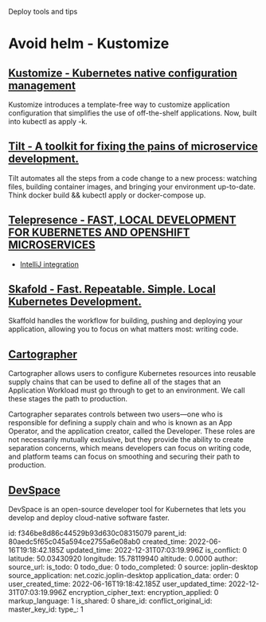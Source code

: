 Deploy tools and tips

# Avoid helm - Kustomize

## [**Kustomize** - Kubernetes native configuration management](https://kustomize.io/)
Kustomize introduces a template-free way to customize application configuration that simplifies the use of off-the-shelf applications. Now, built into kubectl as apply -k.

## [**Tilt** - A toolkit for fixing the pains of microservice development.](https://tilt.dev/)
Tilt automates all the steps from a code change to a new process: watching files, building container images, and bringing your environment up-to-date. Think docker build && kubectl apply or docker-compose up.

## [**Telepresence** - FAST, LOCAL DEVELOPMENT FOR KUBERNETES AND OPENSHIFT MICROSERVICES](https://www.telepresence.io/)
- [IntelliJ integration](https://blog.jetbrains.com/idea/2022/06/intellij-idea-2022-2-eap-5/#Intercept_Kubernetes_service_requests_with_Telepresence_integration)

## [**Skafold** - Fast. Repeatable. Simple. Local Kubernetes Development.](https://skaffold.dev/)
Skaffold handles the workflow for building, pushing and deploying your application, allowing you to focus on what matters most: writing code.

## [**Cartographer**](https://cartographer.sh/docs/v0.4.0/architecture/)
Cartographer allows users to configure Kubernetes resources into reusable supply chains that can be used to define all of the stages that an Application Workload must go through to get to an environment. We call these stages the path to production.

Cartographer separates controls between two users—one who is responsible for defining a supply chain and who is known as an App Operator, and the application creator, called the Developer. These roles are not necessarily mutually exclusive, but they provide the ability to create separation concerns, which means developers can focus on writing code, and platform teams can focus on smoothing and securing their path to production.

## [**DevSpace**](https://www.devspace.sh/)
DevSpace is an open-source developer tool for Kubernetes that lets you develop and deploy cloud-native software faster.



id: f346be8d86c44529b93d630c08315079
parent_id: 80aedc5f65c045a594ce2755a6e08ab0
created_time: 2022-06-16T19:18:42.185Z
updated_time: 2022-12-31T07:03:19.996Z
is_conflict: 0
latitude: 50.03430920
longitude: 15.78119940
altitude: 0.0000
author: 
source_url: 
is_todo: 0
todo_due: 0
todo_completed: 0
source: joplin-desktop
source_application: net.cozic.joplin-desktop
application_data: 
order: 0
user_created_time: 2022-06-16T19:18:42.185Z
user_updated_time: 2022-12-31T07:03:19.996Z
encryption_cipher_text: 
encryption_applied: 0
markup_language: 1
is_shared: 0
share_id: 
conflict_original_id: 
master_key_id: 
type_: 1